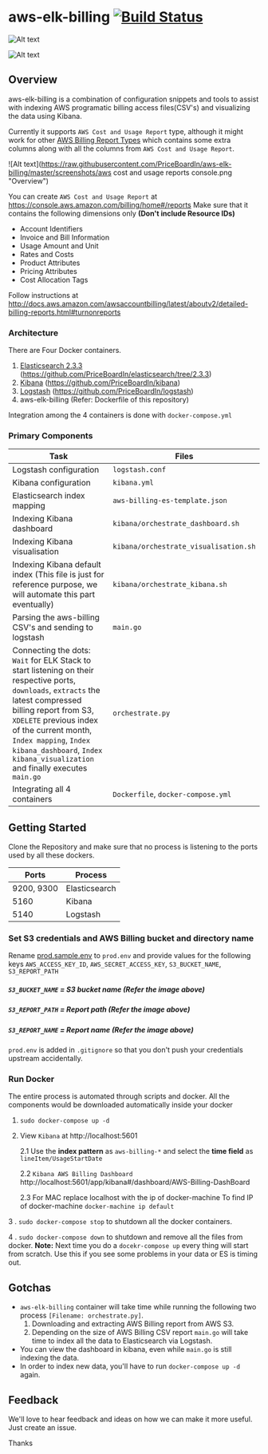 # aws-elk-billing [![Build Status](https://travis-ci.org/PriceBoardIn/aws-elk-billing.svg?branch=master)](https://travis-ci.org/PriceBoardIn/aws-elk-billing)

![Alt text](https://github.com/prasenforu/aws-elk-billing/blob/master/screenshots/kibana-dashboard.png) 

![Alt text]("Overview")

## Overview
 
aws-elk-billing is a combination of configuration snippets and tools to assist with indexing AWS programatic billing access files(CSV's) and visualizing the data using Kibana.

Currently it supports `AWS Cost and Usage Report` type, although it might work for other [AWS Billing Report Types](http://docs.aws.amazon.com/awsaccountbilling/latest/aboutv2/detailed-billing-reports.html#other-reports) which contains some extra columns along with all the columns from `AWS Cost and Usage Report`.

![Alt text](https://raw.githubusercontent.com/PriceBoardIn/aws-elk-billing/master/screenshots/aws cost and usage reports console.png "Overview")


You can create `AWS Cost and Usage Report` at https://console.aws.amazon.com/billing/home#/reports
Make sure that it contains the following dimensions only **(Don't include Resource IDs)**
* Account Identifiers
* Invoice and Bill Information
* Usage Amount and Unit
* Rates and Costs
* Product Attributes
* Pricing Attributes
* Cost Allocation Tags

Follow instructions at http://docs.aws.amazon.com/awsaccountbilling/latest/aboutv2/detailed-billing-reports.html#turnonreports


### Architecture
There are Four Docker containers. 

1. [Elasticsearch 2.3.3](https://hub.docker.com/r/priceboard/elasticsearch) (https://github.com/PriceBoardIn/elasticsearch/tree/2.3.3)
2. [Kibana](https://hub.docker.com/r/priceboard/kibana) (https://github.com/PriceBoardIn/kibana)
3. [Logstash](https://hub.docker.com/r/priceboard/logstash) (https://github.com/PriceBoardIn/logstash)
4. aws-elk-billing (Refer: Dockerfile of this repository)

Integration among the 4 containers is done with `docker-compose.yml`


### Primary Components
Task | Files
------------ | -------------
Logstash configuration | `logstash.conf`
Kibana configuration | `kibana.yml`
Elasticsearch index mapping | `aws-billing-es-template.json`
Indexing Kibana dashboard| `kibana/orchestrate_dashboard.sh`
Indexing Kibana visualisation| `kibana/orchestrate_visualisation.sh`
Indexing Kibana default index (This file is just for reference purpose, we will automate this part eventually)| `kibana/orchestrate_kibana.sh`
Parsing the aws-billing CSV's and sending to logstash | `main.go`
Connecting the dots: `Wait` for ELK Stack to start listening on their respective ports, `downloads`, `extracts` the latest compressed billing report from S3, `XDELETE` previous index of the current month, `Index mapping`, `Index kibana_dashboard`, `Index kibana_visualization` and finally executes `main.go` | `orchestrate.py`
Integrating all 4 containers | `Dockerfile`, `docker-compose.yml`

## Getting Started
Clone the Repository and make sure that no process is listening to the ports used by all these dockers.

Ports | Process
------------ | -------------
9200, 9300 | Elasticsearch
5160 | Kibana
5140 | Logstash

### Set S3 credentials and AWS Billing bucket and directory name
Rename [prod.sample.env](https://github.com/PriceBoardIn/aws-elk-billing/blob/master/prod.sample.env) to `prod.env` and provide values for the following keys `AWS_ACCESS_KEY_ID`, `AWS_SECRET_ACCESS_KEY`, `S3_BUCKET_NAME`, `S3_REPORT_PATH`

##### `S3_BUCKET_NAME` = S3 bucket name (Refer the image above)
##### `S3_REPORT_PATH` = Report path (Refer the image above)
##### `S3_REPORT_NAME` = Report name (Refer the image above)

`prod.env` is added in `.gitignore` so that you don't push your credentials upstream accidentally.

### Run Docker
The entire process is automated through scripts and docker. All the components would be downloaded automatically inside your docker

1. ```sudo docker-compose up -d```
2. View `Kibana` at http://localhost:5601

    2.1 Use the **index pattern** as `aws-billing-*` and select the **time field** as `lineItem/UsageStartDate`
    
    2.2 `Kibana AWS Billing Dashboard` http://localhost:5601/app/kibana#/dashboard/AWS-Billing-DashBoard
    
    2.3 For MAC replace localhost with the ip of docker-machine
    To find IP of docker-machine `docker-machine ip default`

3   . `sudo docker-compose stop` to shutdown all the docker containers.

4   . `sudo docker-compose down` to shutdown and remove all the files from docker. **Note:** Next time you do a `docekr-compose up` every thing will start from scratch. Use this if you see some problems in your data or ES is timing out.

## Gotchas

* `aws-elk-billing` container will take time while running the following two process `[Filename: orchestrate.py]`.
    1. Downloading and extracting AWS Billing report from AWS S3.
    2. Depending on the size of AWS Billing CSV report `main.go` will take time to index all the data to Elasticsearch via Logstash.
* You can view the dashboard in kibana, even while `main.go` is still indexing the data.
* In order to index new data, you'll have to run `docker-compose up -d` again.

## Feedback
We'll love to hear feedback and ideas on how we can make it more useful. Just create an issue.

Thanks
